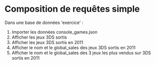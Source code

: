 # Composition de requêtes simple

Dans une base de données 'exercice' :

1. Importer les données console_games.json
2. Afficher les jeux 3DS sortis
3. Afficher les jeux 3DS sortis en 2011
4. Afficher le nom et le global_sales des jeux 3DS sortis en 2011
5. Afficher le nom et le global_sales des 3 jeux les plus vendus sur 3DS sortis en 2011